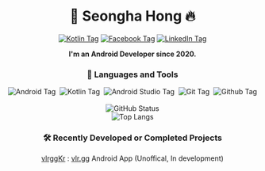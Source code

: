 <h1 align="center">📌 Seongha Hong 🔥</h1>
<p align="center">
  <a href="https://velog.io/@dkqk0124"><img alt="Kotlin Tag" src="https://img.shields.io/badge/Velog-20C997?style=flat-square&logo=Velog&logoColor=white"/></a>
  <a href="https://www.facebook.com/profile.php?id=100011798682469"><img alt="Facebook Tag" src="https://img.shields.io/badge/Facebook-1877F2?style=flat-square&logo=Facebook&logoColor=white"/></a>
  <a href="https://www.linkedin.com/in/%EC%84%B1%ED%95%98-%ED%99%8D-a35590256/"><img alt="LinkedIn Tag" src="https://img.shields.io/badge/LinkedIn-0A66C2?style=flat-square&logo=LinkedIn&logoColor=white"/></a>
</p>
<p align="center"><b>I'm an Android Developer since 2020.</b></p>
<h3 align="center">💼 Languages and Tools</h3>
<p align="center">
  <a><img alt="Android Tag" src="https://img.shields.io/badge/Android-3DDC84?style=flat-square&logo=Android&logoColor=white"/></a>&nbsp;
  <a><img alt="Kotlin Tag" src="https://img.shields.io/badge/Kotlin-7F52FF?style=flat-square&logo=Kotlin&logoColor=white"/></a>&nbsp;
  <a><img alt="Android Studio Tag" src="https://img.shields.io/badge/Android_Studio-3DDC84?style=flat-square&logo=AndroidStudio&logoColor=white"/></a>&nbsp;
  <a><img alt="Git Tag" src="https://img.shields.io/badge/Git-F05032?style=flat-square&logo=Git&logoColor=white"/></a>&nbsp;
  <a><img alt="Github Tag" src="https://img.shields.io/badge/Github-181717?style=flat-square&logo=Github&logoColor=white"/></a><br><br>
  <a><img alt="GitHub Status" src="https://github-readme-stats.vercel.app/api?username=KRMKGOLD&show_icons=true"/></a><br>
  <a><img alt="Top Langs" src="https://github-readme-stats.vercel.app/api/top-langs/?username=KRMKGOLD&layout=compact"/></a><br>
</p>

<h3 align="center">🛠 Recently Developed or Completed Projects</h3>
<p align="center"><a href="https://github.com/KRMKGOLD/vlrggKr">vlrggKr</a> : <a href="https://vlr.gg">vlr.gg</a> Android App (Unoffical, In development)</p>
